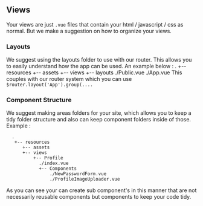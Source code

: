 ## Views

Your views are just `.vue` files that contain your html / javascript / css as normal. But we make a suggestion on how to organize your views.

### Layouts

We suggest using the layouts folder to use with our router. This allows you to easily understand how the app can be used.
An example below : . +-- resources +-- assets +-- views +-- layouts ./Public.vue ./App.vue This couples with our router system which you can use `$router.layout('App').group(....`

### Component Structure

We suggest making areas folders for your site, which allows you to keep a tidy folder structure and also can keep component folders inside of those. Example :

      .
       +-- resources
          +-- assets
          +-- views
              +-- Profile
                ./index.vue
                +-- Components
                    ./NewPasswordForm.vue
                    ./ProfileImageUploader.vue

As you can see your can create sub component's in this manner that are not necessarily reusable components but components to keep your code tidy.
